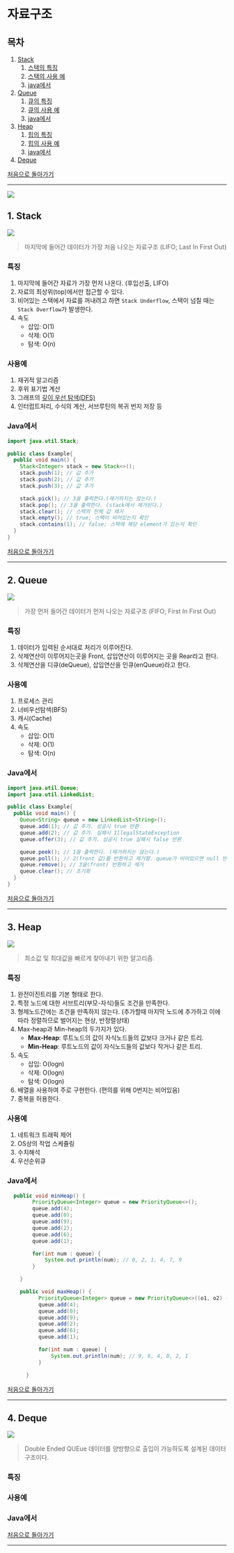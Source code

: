 # 자료구조
## 목차
1. [Stack](https://github.com/HK-An/today_i_learned/blob/main/01_COMPUTER_SCIENCE/01_data_structure.md#1-stack)
    1. [스택의 특징](https://github.com/HK-An/today_i_learned/blob/main/01_COMPUTER_SCIENCE/01_data_structure.md#%ED%8A%B9%EC%A7%95)
    2. [스택의 사용 예](https://github.com/HK-An/today_i_learned/blob/main/01_COMPUTER_SCIENCE/01_data_structure.md#%EC%82%AC%EC%9A%A9%EC%98%88)
    3. [java에서](https://github.com/HK-An/today_i_learned/blob/main/01_COMPUTER_SCIENCE/01_data_structure.md#java%EC%97%90%EC%84%9C)
2. [Queue](https://github.com/HK-An/today_i_learned/blob/main/01_COMPUTER_SCIENCE/01_data_structure.md#2-queue)
    1. [큐의 특징](https://github.com/HK-An/today_i_learned/blob/main/01_COMPUTER_SCIENCE/01_data_structure.md#%ED%8A%B9%EC%A7%95-1)
    2. [큐의 사용 예](https://github.com/HK-An/today_i_learned/blob/main/01_COMPUTER_SCIENCE/01_data_structure.md#%EC%82%AC%EC%9A%A9%EC%98%88-1)
    3. [java에서](https://github.com/HK-An/today_i_learned/blob/main/01_COMPUTER_SCIENCE/01_data_structure.md#java%EC%97%90%EC%84%9C-1)
3. [Heap](https://github.com/HK-An/today_i_learned/blob/main/01_COMPUTER_SCIENCE/01_data_structure.md#3-heap)
    1. [힙의 특징](https://github.com/HK-An/today_i_learned/blob/main/01_COMPUTER_SCIENCE/01_data_structure.md#특징-2)
    2. [힙의 사용 예](https://github.com/HK-An/today_i_learned/blob/main/01_COMPUTER_SCIENCE/01_data_structure.md#%EC%82%AC%EC%9A%A9%EC%98%88-2)
    3. [java에서](https://github.com/HK-An/today_i_learned/blob/main/01_COMPUTER_SCIENCE/01_data_structure.md#java%EC%97%90%EC%84%9C-2)
4. [Deque](https://github.com/HK-An/today_i_learned/blob/main/01_COMPUTER_SCIENCE/01_data_structure.md#4-deque)

[처음으로 돌아가기](https://github.com/HK-An/today_i_learned/)
<hr />

<img src="https://github.com/HK-An/today_i_learned/blob/main/00_IMGS/01_COMPUTER_SCIENCE/time_complexity.png">

## 1. Stack
<img src="https://github.com/HK-An/today_i_learned/blob/main/00_IMGS/01_COMPUTER_SCIENCE/stack.png">

> 마지막에 들어간 데이터가 가장 처음 나오는 자료구조 (LIFO; Last In First Out)
### 특징
1. 마지막에 들어간 자료가 가장 먼저 나온다. (후입선출, LIFO)
2. 자료의 최상위(top)에서만 접근할 수 있다.
3. 비어있는 스택에서 자료를 꺼내려고 하면 `Stack Underflow`, 스택이 넘칠 때는 `Stack Overflow`가 발생한다.
4. 속도
    - 삽입: O(1)
    - 삭제: O(1)
    - 탐색: O(n)

### 사용예
1. 재귀적 알고리즘
2. 후위 표기법 계산
3. 그래프의 [깊이 우선 탐색(DFS)](https://github.com/HK-An/today_i_learned/blob/main/04_ALGORITHM/DFS/definition.md)
4. 인터럽트처리, 수식의 계산, 서브루틴의 복귀 번지 저장 등

### Java에서
```java
import java.util.Stack;

public class Example{
  public void main() {
    Stack<Integer> stack = new Stack<>();
    stack.push(1); // 값 추가
    stack.push(2); // 값 추가
    stack.push(3); // 값 추가

    stack.pick(); // 3을 출력한다.(제거하지는 않는다.)
    stack.pop(); // 3을 출력한다. (stack에서 제거된다.)
    stack.clear(); // 스택의 전체 값 제거
    stack.empty(); // true; 스택이 비어있는지 확인
    stack.contains(1); // false; 스택에 해당 element가 있는지 확인
  }
}
```

[처음으로 돌아가기](https://github.com/HK-An/today_i_learned/)
<hr />

## 2. Queue
<img src="https://github.com/HK-An/today_i_learned/blob/main/00_IMGS/01_COMPUTER_SCIENCE/queue.png">

> 가장 먼저 들어간 데이터가 먼저 나오는 자료구조 (FIFO; First In First Out)
### 특징
1. 데이터가 입력된 순서대로 처리가 이루어진다.  
2. 삭제연산이 이루어지는곳을 Front, 삽입연산이 이루어지는 곳을 Rear라고 한다.
3. 삭제연산을 디큐(deQueue), 삽입연산을 인큐(enQueue)라고 한다.

### 사용예
1. 프로세스 관리
2. 너비우선탐색(BFS)
3. 캐시(Cache)
4. 속도
    - 삽입: O(1)
    - 삭제: O(1)
    - 탐색: O(n)

### Java에서
```java
import java.util.Queue;
import java.util.LinkedList;

public class Example{
  public void main() {
    Queue<String> queue = new LinkedList<String>();
    queue.add(1); // 값 추가. 성공시 true 반환
    queue.add(2); // 값 추가. 실패시 IllegalStateException
    queue.offer(3); // 값 추가. 성공시 true 실패시 false 반환

    queue.peek(); // 1을 출력한다. (제거하지는 않는다.)
    queue.poll(); // 2(front 값)를 반환하고 제거함. queue가 비어있으면 null 반환
    queue.remove(); // 3을(front) 반환하고 제거
    queue.clear(); // 초기화
  }
}
```

[처음으로 돌아가기](https://github.com/HK-An/today_i_learned/)
<hr />

## 3. Heap
<img src="https://github.com/HK-An/today_i_learned/blob/main/00_IMGS/01_COMPUTER_SCIENCE/heap.png">

> 최소값 및 최대값을 빠르게 찾아내기 위한 알고리즘.

### 특징
1. 완전이진트리를 기본 형태로 한다.
2. 특정 노드에 대한 서브트리(부모-자식)들도 조건을 만족한다.
3. 형제노드간에는 조건을 만족하지 않는다. (추가할때 마지막 노드에 추가하고 이에 따라 정렬하므로 벌어지는 현상, 반정렬상태)
4. Max-heap과 Min-heap의 두가지가 있다.
    - **Max-Heap**: 루트노드의 값이 자식노드들의 값보다 크거나 같은 트리.
    - **Min-Heap**: 루트노드의 값이 자식노드들의 값보다 작거나 같은 트리.
5. 속도
    - 삽입: O(logn)
    - 삭제: O(logn)
    - 탐색: O(logn)
6. 배열을 사용하여 주로 구현한다. (편의를 위해 0번지는 비어있음)
7. 중복을 허용한다.

### 사용예
1. 네트워크 트래픽 제어
2. OS상의 작업 스케쥴링
3. 수치해석
4. 우선순위큐

### Java에서
```java
  public void minHeap() {
        PriorityQueue<Integer> queue = new PriorityQueue<>();
        queue.add(4);
        queue.add(0);
        queue.add(9);
        queue.add(2);
        queue.add(6);
        queue.add(1);

        for(int num : queue) {
            System.out.println(num); // 0, 2, 1, 4, 7, 9
        }

    }

    public void maxHeap() {
          PriorityQueue<Integer> queue = new PriorityQueue<>((o1, o2) -> Integer.compare(o2, o1));
          queue.add(4);
          queue.add(0);
          queue.add(9);
          queue.add(2);
          queue.add(6);
          queue.add(1);

          for(int num : queue) {
              System.out.println(num); // 9, 6, 4, 0, 2, 1
          }

      }
```

[처음으로 돌아가기](https://github.com/HK-An/today_i_learned/)
<hr />

## 4. Deque
<img src="https://github.com/HK-An/today_i_learned/blob/main/00_IMGS/01_COMPUTER_SCIENCE/deqye.jpg">

> Double Ended QUEue 데이터를 양방향으로 출입이 가능하도록 설계된 데이터 구조이다.

### 특징
### 사용예
### Java에서

[처음으로 돌아가기](https://github.com/HK-An/today_i_learned/)
<hr />
